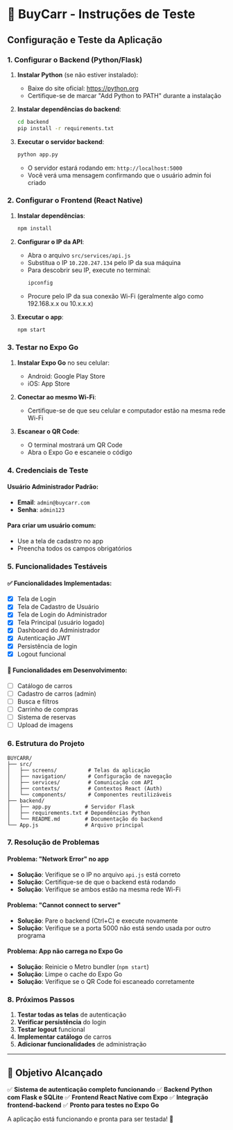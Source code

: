 # 🚗 BuyCarr - Instruções de Teste

## Configuração e Teste da Aplicação

### 1. Configurar o Backend (Python/Flask)

1. **Instalar Python** (se não estiver instalado):
   - Baixe do site oficial: https://python.org
   - Certifique-se de marcar "Add Python to PATH" durante a instalação

2. **Instalar dependências do backend**:
   ```bash
   cd backend
   pip install -r requirements.txt
   ```

3. **Executar o servidor backend**:
   ```bash
   python app.py
   ```
   - O servidor estará rodando em: `http://localhost:5000`
   - Você verá uma mensagem confirmando que o usuário admin foi criado

### 2. Configurar o Frontend (React Native)

1. **Instalar dependências**:
   ```bash
   npm install
   ```

2. **Configurar o IP da API**:
   - Abra o arquivo `src/services/api.js`
   - Substitua o IP `10.220.247.134` pelo IP da sua máquina
   - Para descobrir seu IP, execute no terminal:
     ```bash
     ipconfig
     ```
   - Procure pelo IP da sua conexão Wi-Fi (geralmente algo como 192.168.x.x ou 10.x.x.x)

3. **Executar o app**:
   ```bash
   npm start
   ```

### 3. Testar no Expo Go

1. **Instalar Expo Go** no seu celular:
   - Android: Google Play Store
   - iOS: App Store

2. **Conectar ao mesmo Wi-Fi**:
   - Certifique-se de que seu celular e computador estão na mesma rede Wi-Fi

3. **Escanear o QR Code**:
   - O terminal mostrará um QR Code
   - Abra o Expo Go e escaneie o código

### 4. Credenciais de Teste

#### Usuário Administrador Padrão:
- **Email**: `admin@buycarr.com`
- **Senha**: `admin123`

#### Para criar um usuário comum:
- Use a tela de cadastro no app
- Preencha todos os campos obrigatórios

### 5. Funcionalidades Testáveis

#### ✅ Funcionalidades Implementadas:
- [x] Tela de Login
- [x] Tela de Cadastro de Usuário
- [x] Tela de Login do Administrador
- [x] Tela Principal (usuário logado)
- [x] Dashboard do Administrador
- [x] Autenticação JWT
- [x] Persistência de login
- [x] Logout funcional

#### 🔄 Funcionalidades em Desenvolvimento:
- [ ] Catálogo de carros
- [ ] Cadastro de carros (admin)
- [ ] Busca e filtros
- [ ] Carrinho de compras
- [ ] Sistema de reservas
- [ ] Upload de imagens

### 6. Estrutura do Projeto

```
BUYCARR/
├── src/
│   ├── screens/          # Telas da aplicação
│   ├── navigation/       # Configuração de navegação
│   ├── services/         # Comunicação com API
│   ├── contexts/         # Contextos React (Auth)
│   └── components/       # Componentes reutilizáveis
├── backend/
│   ├── app.py           # Servidor Flask
│   ├── requirements.txt # Dependências Python
│   └── README.md        # Documentação do backend
└── App.js               # Arquivo principal
```

### 7. Resolução de Problemas

#### Problema: "Network Error" no app
- **Solução**: Verifique se o IP no arquivo `api.js` está correto
- **Solução**: Certifique-se de que o backend está rodando
- **Solução**: Verifique se ambos estão na mesma rede Wi-Fi

#### Problema: "Cannot connect to server"
- **Solução**: Pare o backend (Ctrl+C) e execute novamente
- **Solução**: Verifique se a porta 5000 não está sendo usada por outro programa

#### Problema: App não carrega no Expo Go
- **Solução**: Reinicie o Metro bundler (`npm start`)
- **Solução**: Limpe o cache do Expo Go
- **Solução**: Verifique se o QR Code foi escaneado corretamente

### 8. Próximos Passos

1. **Testar todas as telas** de autenticação
2. **Verificar persistência** do login
3. **Testar logout** funcional
4. **Implementar catálogo** de carros
5. **Adicionar funcionalidades** de administração

---

## 🎯 Objetivo Alcançado

✅ **Sistema de autenticação completo funcionando**
✅ **Backend Python com Flask e SQLite**
✅ **Frontend React Native com Expo**
✅ **Integração frontend-backend**
✅ **Pronto para testes no Expo Go**

A aplicação está funcionando e pronta para ser testada! 🚀


